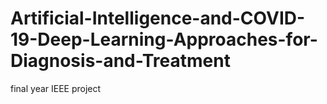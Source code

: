 # Artificial-Intelligence-and-COVID-19-Deep-Learning-Approaches-for-Diagnosis-and-Treatment
final year IEEE project
